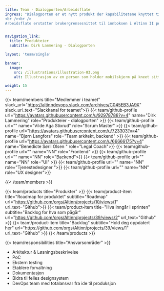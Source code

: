 ```yaml
---
title: Team - Dialogporten/Arbeidsflate
ingress: "Dialogporten er et nytt produkt der kapabilitetene knyttet til bruk av melding, dialoger, historisk arkiv, autorisasjon, varsling og hendelser kan benyttes som enkeltstående tjenester (per API-kall) uten at det fordrer bruk av Altinn Studio i tjenesteutviklingen. I Altinn 3 vil Dialogporten fungere som API mellom sluttbrukersystemer og tjenesteproduktene i Altinn 3.
<br /><br />
Arbeidsflate erstatter brukergrensesnittet til innboksen i Altinn II portalen. Dette produktet vil basere seg på et felles designsystem og bygges på en slik måte at det kan integreres direkte i andre portaler enn altinn.no, f.eks. i portal til tjenesteeier. Data hentes fra de tekniske grensesnittene (APIer) til Dialogporten."


navigation_link:
  title: Produkteier
  subtitle: Dirk Lammering - Dialogporten

layout: 'team/single'

banner:
  image:
    src: /illustrations/illustration-03.png
    alt: Illustrasjon av en person som holder mobilskjerm på kneet sitt

weight: 15
---
```


{{< team/members title="Medlemmer i teamet" slack_url="https://altinndevops.slack.com/archives/C045EB3JA9X" slack_url_text="Slackkanal for teamet">}}
{{< team/github-profile url="https://avatars.githubusercontent.com/u/92978788?v=4" name="Dirk Lammering" role="Produkteier - dialogporten" >}}
{{< team/github-profile url="" name="Vilde Aga Stixrud" role="Scrum Master" >}}
{{< team/github-profile url="https://avatars.githubusercontent.com/u/723303?v=4" name="Bjørn Langfors" role="Team arkitekt, backend" >}}
{{< team/github-profile url="https://avatars.githubusercontent.com/u/66666175?v=4" name="Benedicte Sørli Olsen " role="Legal Coach">}}
{{< team/github-profile url="" name="NN" role="Frontend" >}}
{{< team/github-profile url="" name="NN" role="Backend">}}
{{< team/github-profile url="" name="NN" role="UI" >}}
{{< team/github-profile url="" name="NN" role="Tjenestedesigner ">}}
{{< team/github-profile url="" name="NN" role="UX designer">}}

{{< /team/members >}}

{{< team/products title="Produkter" >}}
{{< team/product-item title="Roadmap for produktet" subtitle="Roadmap" url="https://github.com/orgs/Altinn/projects/10/views/1" url_text="Github">}}
{{< team/product-item title="Hva inngår i sprinten" subtitle="Backlog for hva som pågår" url="https://github.com/orgs/Altinn/projects/39/views/2" url_text="Github" >}}
{{< team/product-item title="Backlog" subtitle="Hold deg oppdatert her" url="https://github.com/orgs/Altinn/projects/39/views/1" url_text="Github" >}}
{{< /team/products >}}

{{< team/responsibilities title="Ansvarsområder" >}}

- Arkitektur & Løsningsbeskrivelse
- PoC
- Ekstern testing
- Etablere forvaltning
- Dokumentasjon
- Bidra til felles designsystem
- DevOps team med totalansvar fra ide til produksjon

